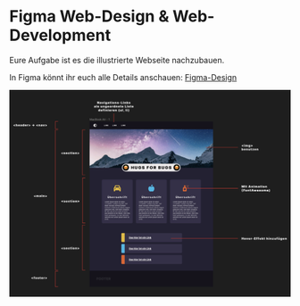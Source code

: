 # Figma Web-Design & Web-Development

Eure Aufgabe ist es die illustrierte Webseite nachzubauen.

In Figma könnt ihr euch alle Details anschauen: [Figma-Design](https://www.figma.com/design/EAjD82Zhd7KvZnma9DNeoi/Hugs-For-Bugs?node-id=0%3A1&t=gjn9lKgCoQN9BE3s-1)

![Web-Design](./web-design.png)
